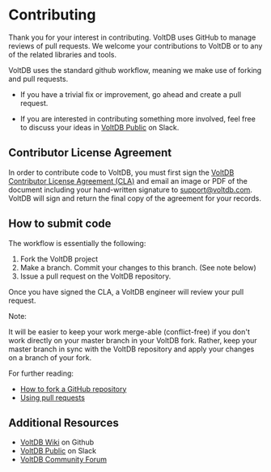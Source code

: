 # Contributing

Thank you for your interest in contributing. VoltDB uses GitHub to manage reviews of pull requests. We welcome your contributions to VoltDB or to any of the related libraries and tools.

VoltDB uses the standard github workflow, meaning we make use of forking and pull requests.

* If you have a trivial fix or improvement, go ahead and create a pull request.

* If you are interested in contributing something more involved, feel free to discuss your ideas in [VoltDB Public](http://chat.voltdb.com/) on Slack.

## Contributor License Agreement

In order to contribute code to VoltDB, you must first sign the [VoltDB Contributor License Agreement (CLA)](https://www.voltdb.com/contributor-license-agreement/) and email an image or PDF of the document including your hand-written signature to [support@voltdb.com](mailto:support@voltdb.com). VoltDB will sign and return the final copy of the agreement for your records.

## How to submit code

The workflow is essentially the following:

1. Fork the VoltDB project
2. Make a branch. Commit your changes to this branch. (See note below)
3. Issue a pull request on the VoltDB repository.

Once you have signed the CLA, a VoltDB engineer will review your pull request.

Note:

It will be easier to keep your work merge-able (conflict-free) if you don't work directly on your master branch in your VoltDB fork. Rather, keep your master branch in sync with the VoltDB repository and apply your changes on a branch of your fork.

For further reading:

* [How to fork a GitHub repository](https://help.github.com/articles/fork-a-repo)
* [Using pull requests](https://help.github.com/articles/using-pull-requests/)

## Additional Resources

* [VoltDB Wiki](https://github.com/VoltDB/voltdb/wiki) on Github
* [VoltDB Public](http://chat.voltdb.com/) on Slack
* [VoltDB Community Forum](https://forum.voltdb.com/)

